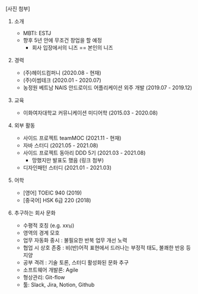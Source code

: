 [사진 첨부]

1. 소개
   - MBTI: ESTJ
   - 향후 5년 안에 무조건 창업을 할 예정
     - 회사 입장에서의 니즈 == 본인의 니즈

2. 경력
   - (주)헤이드컴퍼니 (2020.08 - 현재)
   - (주)이썸테크 (2020.01 - 2020.07)
   - 농정원 베트남 NAIS 안드로이드 어플리케이션 외주 개발 (2019.07 - 2019.12)
  
3. 교육
   - 이화여자대학교 커뮤니케이션 미디어학 (2015.03 - 2020.08)

4. 외부 활동
    - 사이드 프로젝트 teamMOC (2021.11 - 현재)
    - 자바 스터디 (2021.05 - 2021.08)
    - 사이드 프로젝트 동아리 DDD 5기 (2021.03 - 2021.08)
      - 망했지만 발표도 했음 (링크 첨부)
    - 디자인패턴 스터디 (2021.01 - 2021.03)

5. 어학
    - [영어] TOEIC 940 (2019)
    - [중국어] HSK 6급 220 (2018)

6. 추구하는 회사 문화
    - 수평적 호칭 (e.g. xx`님`)
    - 영역의 경계 모호
    - 업무 자동화 중시 : 불필요한 반복 업무 개선 노력
    - 협업 시 상호 존중 : 비(반)어적 표현에서 드러나는 부정적 태도, 불쾌한 반응 등 지양
    - 공부 격려 : 기술 토론, 스터디 활성화된 문화 추구
    - 소프트웨어 개발론: Agile
    - 형상관리: Git-flow
    - 툴: Slack, Jira, Notion, Github